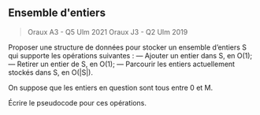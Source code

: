 ## Ensemble d'entiers
> Oraux A3 - Q5 Ulm 2021
> Oraux J3 - Q2 Ulm 2019

Proposer une structure de données pour stocker un ensemble d’entiers S qui supporte les opérations suivantes :
  — Ajouter un entier dans S, en O(1);
  — Retirer un entier de S, en O(1);
  — Parcourir les entiers actuellement stockés dans S, en O(|S|).

On suppose que les entiers en question sont tous entre 0 et M.

Écrire le pseudocode pour ces opérations.
<!--stackedit_data:
eyJoaXN0b3J5IjpbLTE4NDExOTE5Nl19
-->